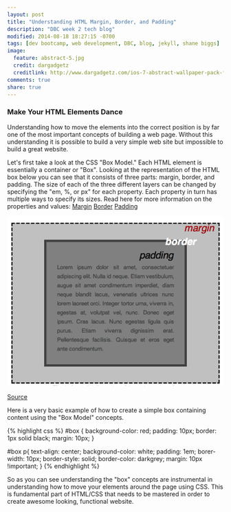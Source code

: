 ```yaml
---
layout: post
title: "Understanding HTML Margin, Border, and Padding"
description: "DBC week 2 tech blog"
modified: 2014-08-18 18:27:15 -0700
tags: [dev bootcamp, web development, DBC, blog, jekyll, shane biggs]
image:
  feature: abstract-5.jpg
  credit: dargadgetz
  creditlink: http://www.dargadgetz.com/ios-7-abstract-wallpaper-pack-for-iphone-5-and-ipod-touch-retina/ 
comments: true
share: true
---
```

### Make Your HTML Elements Dance

Understanding how to move the elements into the correct position is by far one of the most important concepts of building a web page. Without this understanding it is possible to build a very simple web site but impossible to build a great website.

Let's first take a look at the CSS "Box Model." Each HTML element is essentially a container or "Box". Looking at the representation of the HTML box below you can see that it consists of three parts: margin, border, and padding. The size of each of the three different layers can be changed by specifying the "em, %, or px" for each property. Each property in turn has multiple ways to specify its sizes. Read here for more information on the properties and values:    <a href="http://www.w3schools.com/cssref/pr_margin.asp" target="_blank" title="Margin">Margin</a>  <a href="http://www.w3schools.com/css/css_border.asp" target="_blank" title="border">Border</a>  <a href="http://www.w3schools.com/css/css_padding.asp" target="_blank" title="Padding">Padding</a>
 
![Box](/images/week_2/margin.png)
<figcaption><a href="http://www.washington.edu/accesscomputing/webd2/student/unit3/module4/lesson1.html" target="_blank" title="Source">Source</a></figcaption>

Here is a very basic example of how to create a simple box containing content using the "Box Model" concepts.

{% highlight css %}
#box {
	background-color: red;
	padding: 10px;
	border: 1px solid black;
	margin: 10px;
}

#box p{
	text-align: center;
	background-color: white;
	padding: 1em;
	borer-width: 10px;
	border-style: solid;
	border-color: darkgrey;
	margin: 10px !important;
}
{% endhighlight %}

So as you can see understanding the "box" concepts are instrumental in understanding how to move your elements around the page using CSS. This is fundamental part of HTML/CSS that needs to be mastered in order to create awesome looking, functional website.







